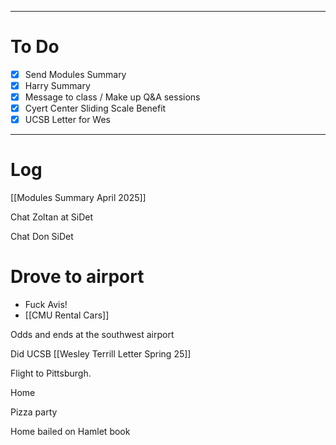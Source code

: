 

---
# To Do

- [x] Send Modules Summary 
- [x] Harry Summary 
- [x] Message to class / Make up Q&A sessions
- [x]  Cyert Center Sliding Scale Benefit 
- [x] UCSB Letter for Wes
---

# Log

[[Modules Summary April 2025]]

Chat Zoltan at SiDet

Chat Don SiDet

# Drove to airport
 - Fuck Avis!
- [[CMU Rental Cars]]

Odds and ends at the southwest airport

Did UCSB [[Wesley Terrill Letter Spring 25]]

Flight to Pittsburgh. 

Home 

Pizza party 

Home bailed on Hamlet book


